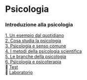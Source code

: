 # Psicologia

### Introduzione alla psicologia   
[1. Un esempio dal quotidiano](introduzione-alla-psicologia#1-un-esempio-dal-quotidiano)  
[2. Cosa studia la psicologia](introduzione-alla-psicologia#2-cosa-studia-la-psicologia)    
[3. Psicologia e senso comune](introduzione-alla-psicologia#3-psicologia-e-senso-comune)  
[4. I metodi della psicologia scientifica](introduzione-alla-psicologia#4-i-metodi-della-psicologia-scientifica)  
[5. Le branche della psicologia](introduzione-alla-psicologia#5-le-branche-della-psicologia)  
[6. Psicologia e psicoterapia](introduzione-alla-psicologia#6-psicologia-e-psicoterapia)  
:pencil: [Test](test.html)  
:busts_in_silhouette: [Laboratorio](laboratorio.md)

         

